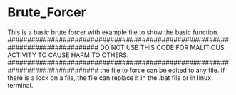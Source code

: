 # Brute_Forcer
This is a basic brute forcer with example file to show the basic function.
###############################################################################
DO NOT USE THIS CODE FOR MALITIOUS ACTIVITY TO CAUSE HARM TO OTHERS.
###############################################################################
the file to force can be edited to any file. If there is a lock on a file, the file can replace it in the .bat file or in linux terminal.
